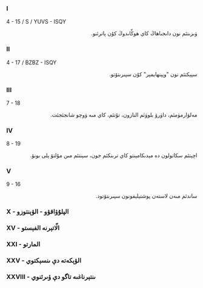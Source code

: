 ### I
4 - 15 / S / YUVS - ISQY
<p dir="rtl">
ۋىزىتئم نون داىجىاھاڭ كاي ھوڭّاىدوڭ كۇن پاترئنو.
</p>

### II
4 - 17 / BZBZ - ISQY
<p dir="rtl">
سپېكتئم نون "وپېنھايمېر" كۇن سپىرىتۆتو.
</p>

### III
7 - 18
<p dir="rtl">
مەلۋارمۈمئم، داۈرۆ بلوۋئم النازون، تۇتئم، كاي مىە ۋوچو شانجئجئت.
</p>

### IV
8 - 19
<p dir="rtl">
اچېتئم سكاتولون دە مېدىكامېنتو كاي ترىنكئم جون، سېنتئم مىن مۇلتۆ پلى بونۆ.
</p>

### V
9 - 16
<p dir="rtl">
ساندئم مىەن لاستەن پوشتېلېفونون سپىرىتۆتود.
</p>

### X - الپلۇۋاقۋو - الۋېنتوزو

<p dir="rtl">

</p>

### XV - الّاتېرنە الفېستو

<p dir="rtl">

</p>

### XXI - المارتو

<p dir="rtl">

</p>

### XXV - الۋېكەتە دې ىنسېكتوي

<p dir="rtl">

</p>

### XXVIII - ىنتېرناغىە تاگو دې ۋىرئنوي

<p dir="rtl">

</p>